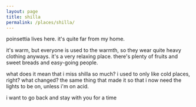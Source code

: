 ```yaml
---
layout: page
title: shilla
permalink: /places/shilla/
---
```


poinsettia lives here. it's quite far from my home.

it's warm, but everyone is used to the warmth, so they wear quite heavy clothing anyways. it's a very relaxing place. there's plenty of fruits and sweet breads and easy-going people.

what does it mean that i miss shilla so much? i used to only like cold places, right? what changed? the same thing that made it so that i now need the lights to be on, unless i'm on acid.

i want to go back and stay with you for a time